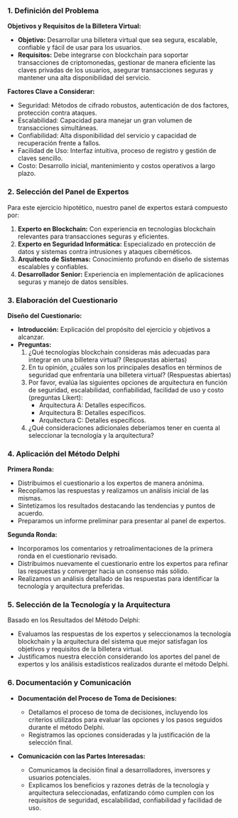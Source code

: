 ### 1. Definición del Problema

**Objetivos y Requisitos de la Billetera Virtual:**
- **Objetivo:** Desarrollar una billetera virtual que sea segura, escalable, confiable y fácil de usar para los usuarios.
- **Requisitos:** Debe integrarse con blockchain para soportar transacciones de criptomonedas, gestionar de manera eficiente las claves privadas de los usuarios, asegurar transacciones seguras y mantener una alta disponibilidad del servicio.

**Factores Clave a Considerar:**
- Seguridad: Métodos de cifrado robustos, autenticación de dos factores, protección contra ataques.
- Escalabilidad: Capacidad para manejar un gran volumen de transacciones simultáneas.
- Confiabilidad: Alta disponibilidad del servicio y capacidad de recuperación frente a fallos.
- Facilidad de Uso: Interfaz intuitiva, proceso de registro y gestión de claves sencillo.
- Costo: Desarrollo inicial, mantenimiento y costos operativos a largo plazo.

### 2. Selección del Panel de Expertos

Para este ejercicio hipotético, nuestro panel de expertos estará compuesto por:

1. **Experto en Blockchain:** Con experiencia en tecnologías blockchain relevantes para transacciones seguras y eficientes.
2. **Experto en Seguridad Informática:** Especializado en protección de datos y sistemas contra intrusiones y ataques cibernéticos.
3. **Arquitecto de Sistemas:** Conocimiento profundo en diseño de sistemas escalables y confiables.
4. **Desarrollador Senior:** Experiencia en implementación de aplicaciones seguras y manejo de datos sensibles.

### 3. Elaboración del Cuestionario

**Diseño del Cuestionario:**

- **Introducción:** Explicación del propósito del ejercicio y objetivos a alcanzar.
- **Preguntas:**
  1. ¿Qué tecnologías blockchain consideras más adecuadas para integrar en una billetera virtual? (Respuestas abiertas)
  2. En tu opinión, ¿cuáles son los principales desafíos en términos de seguridad que enfrentaría una billetera virtual? (Respuestas abiertas)
  3. Por favor, evalúa las siguientes opciones de arquitectura en función de seguridad, escalabilidad, confiabilidad, facilidad de uso y costo (preguntas Likert):
     - Arquitectura A: Detalles específicos.
     - Arquitectura B: Detalles específicos.
     - Arquitectura C: Detalles específicos.
  4. ¿Qué consideraciones adicionales deberíamos tener en cuenta al seleccionar la tecnología y la arquitectura?

### 4. Aplicación del Método Delphi

**Primera Ronda:**

- Distribuimos el cuestionario a los expertos de manera anónima.
- Recopilamos las respuestas y realizamos un análisis inicial de las mismas.
- Sintetizamos los resultados destacando las tendencias y puntos de acuerdo.
- Preparamos un informe preliminar para presentar al panel de expertos.

**Segunda Ronda:**

- Incorporamos los comentarios y retroalimentaciones de la primera ronda en el cuestionario revisado.
- Distribuimos nuevamente el cuestionario entre los expertos para refinar las respuestas y converger hacia un consenso más sólido.
- Realizamos un análisis detallado de las respuestas para identificar la tecnología y arquitectura preferidas.

### 5. Selección de la Tecnología y la Arquitectura

Basado en los Resultados del Método Delphi:

- Evaluamos las respuestas de los expertos y seleccionamos la tecnología blockchain y la arquitectura del sistema que mejor satisfagan los objetivos y requisitos de la billetera virtual.
- Justificamos nuestra elección considerando los aportes del panel de expertos y los análisis estadísticos realizados durante el método Delphi.

### 6. Documentación y Comunicación

- **Documentación del Proceso de Toma de Decisiones:**
  - Detallamos el proceso de toma de decisiones, incluyendo los criterios utilizados para evaluar las opciones y los pasos seguidos durante el método Delphi.
  - Registramos las opciones consideradas y la justificación de la selección final.
  
- **Comunicación con las Partes Interesadas:**
  - Comunicamos la decisión final a desarrolladores, inversores y usuarios potenciales.
  - Explicamos los beneficios y razones detrás de la tecnología y arquitectura seleccionadas, enfatizando cómo cumplen con los requisitos de seguridad, escalabilidad, confiabilidad y facilidad de uso.